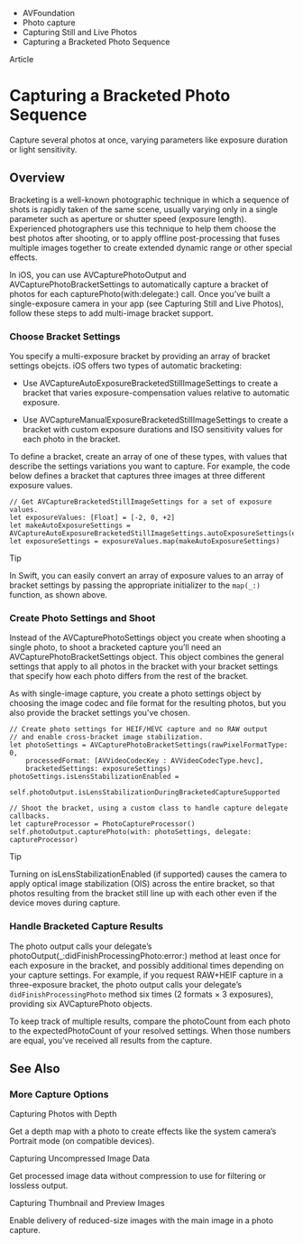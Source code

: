 

- AVFoundation
- Photo capture
- Capturing Still and Live Photos
-  Capturing a Bracketed Photo Sequence 

Article

# Capturing a Bracketed Photo Sequence

Capture several photos at once, varying parameters like exposure duration or light sensitivity.

## Overview

Bracketing is a well-known photographic technique in which a sequence of shots is rapidly taken of the same scene, usually varying only in a single parameter such as aperture or shutter speed (exposure length). Experienced photographers use this technique to help them choose the best photos after shooting, or to apply offline post-processing that fuses multiple images together to create extended dynamic range or other special effects.

In iOS, you can use AVCapturePhotoOutput and AVCapturePhotoBracketSettings to automatically capture a bracket of photos for each capturePhoto(with:delegate:) call. Once you’ve built a single-exposure camera in your app (see Capturing Still and Live Photos), follow these steps to add multi-image bracket support.

### Choose Bracket Settings

You specify a multi-exposure bracket by providing an array of bracket settings obejcts. iOS offers two types of automatic bracketing:

- Use AVCaptureAutoExposureBracketedStillImageSettings to create a bracket that varies exposure-compensation values relative to automatic exposure.

- Use AVCaptureManualExposureBracketedStillImageSettings to create a bracket with custom exposure durations and ISO sensitivity values for each photo in the bracket.

To define a bracket, create an array of one of these types, with values that describe the settings variations you want to capture. For example, the code below defines a bracket that captures three images at three different exposure values.

```
// Get AVCaptureBracketedStillImageSettings for a set of exposure values.
let exposureValues: [Float] = [-2, 0, +2]
let makeAutoExposureSettings = AVCaptureAutoExposureBracketedStillImageSettings.autoExposureSettings(exposureTargetBias:)
let exposureSettings = exposureValues.map(makeAutoExposureSettings)

```

Tip

In Swift, you can easily convert an array of exposure values to an array of bracket settings by passing the appropriate initializer to the `map(_:)` function, as shown above.

### Create Photo Settings and Shoot

Instead of the AVCapturePhotoSettings object you create when shooting a single photo, to shoot a bracketed capture you’ll need an AVCapturePhotoBracketSettings object. This object combines the general settings that apply to all photos in the bracket with your bracket settings that specify how each photo differs from the rest of the bracket.

As with single-image capture, you create a photo settings object by choosing the image codec and file format for the resulting photos, but you also provide the bracket settings you’ve chosen.

```
// Create photo settings for HEIF/HEVC capture and no RAW output
// and enable cross-bracket image stabilization.
let photoSettings = AVCapturePhotoBracketSettings(rawPixelFormatType: 0,
    processedFormat: [AVVideoCodecKey : AVVideoCodecType.hevc],
    bracketedSettings: exposureSettings)
photoSettings.isLensStabilizationEnabled =
    self.photoOutput.isLensStabilizationDuringBracketedCaptureSupported

// Shoot the bracket, using a custom class to handle capture delegate callbacks.
let captureProcessor = PhotoCaptureProcessor()
self.photoOutput.capturePhoto(with: photoSettings, delegate: captureProcessor)

```

Tip

Turning on isLensStabilizationEnabled (if supported) causes the camera to apply optical image stabilization (OIS) across the entire bracket, so that photos resulting from the bracket still line up with each other even if the device moves during capture.

### Handle Bracketed Capture Results

The photo output calls your delegate’s photoOutput(_:didFinishProcessingPhoto:error:) method at least once for each exposure in the bracket, and possibly additional times depending on your capture settings. For example, if you request RAW+HEIF capture in a three-exposure bracket, the photo output calls your delegate’s `didFinishProcessingPhoto` method six times (2 formats × 3 exposures), providing six AVCapturePhoto objects.

To keep track of multiple results, compare the photoCount from each photo to the expectedPhotoCount of your resolved settings. When those numbers are equal, you’ve received all results from the capture.

## See Also

### More Capture Options

Capturing Photos with Depth

Get a depth map with a photo to create effects like the system camera’s Portrait mode (on compatible devices).

Capturing Uncompressed Image Data

Get processed image data without compression to use for filtering or lossless output.

Capturing Thumbnail and Preview Images

Enable delivery of reduced-size images with the main image in a photo capture.

